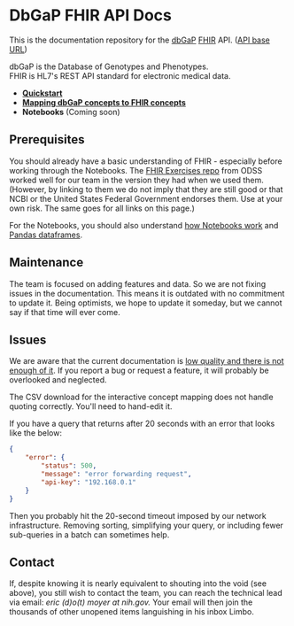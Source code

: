 # DbGaP FHIR API Docs

This is the documentation repository for the [dbGaP](https://www.ncbi.nlm.nih.gov/gap/) [FHIR](https://hl7.org/fhir/) API. ([API base URL](http://dbgap-api.ncbi.nlm.nih.gov/fhir/x1))

dbGaP is the Database of Genotypes and Phenotypes.<br/>
FHIR is HL7's REST API standard for electronic medical data.  

* [**Quickstart**](quickstart.md)
* [**Mapping dbGaP concepts to FHIR concepts**](https://dbgap-api-preview.ncbi.nlm.nih.gov/fhir-mapping/interactive/)
* **Notebooks** (Coming soon)

## Prerequisites

You should already have a basic understanding of FHIR - especially
before working through the Notebooks. The [FHIR Exercises
repo](https://github.com/NIH-ODSS/fhir-exercises) from ODSS worked
well for our team in the version they had when we used them. (However,
by linking to them we do not imply that they are still good or that
NCBI or the United States Federal Government endorses them. Use at
your own risk. The same goes for all links on this page.)

For the Notebooks, you should also understand [how Notebooks
work](https://jupyter-notebook.readthedocs.io/) and [Pandas
dataframes](https://pandas.pydata.org/docs/user_guide/dsintro.html#dataframe).

## Maintenance
The team is focused on adding features and data.
So we are not fixing issues in the documentation.
This means it is outdated with no commitment
to update it. Being optimists, we hope to update
it someday, but we cannot say if that time will
ever come.

## Issues
We are aware that the current documentation is
[low quality and there is not enough of it](https://www.goodreads.com/quotes/4151-there-s-an-old-joke---um-two-elderly-women-are).
If you report a bug or request a feature, it will probably be overlooked
and neglected.

The CSV download for the interactive concept mapping does
not handle quoting correctly. You'll need to hand-edit it.

If you have a query that returns after 20 seconds with an error that looks
like the below:
```json
{
	"error": {
		"status": 500,
		"message": "error forwarding request",
		"api-key": "192.168.0.1"
	}
}
```
Then you probably hit the 20-second timeout imposed by our network
infrastructure. Removing sorting, simplifying your query, or including fewer
sub-queries in a batch can sometimes help.

## Contact
If, despite knowing it is nearly equivalent
to shouting into the void (see above), you still wish to contact
the team, you can reach the technical lead via email:
*eric (d)o(t) moyer at nih.gov.* Your email will then join the
thousands of other unopened items languishing in his inbox Limbo.
